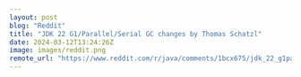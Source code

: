 ```yaml
---
layout: post
blog: "Reddit"
title: "JDK 22 G1/Parallel/Serial GC changes by Thomas Schatzl"
date: 2024-03-12T13:24:26Z
image: images/reddit.png
remote_url: "https://www.reddit.com/r/java/comments/1bcx675/jdk_22_g1parallelserial_gc_changes_by_thomas/"
---
```

